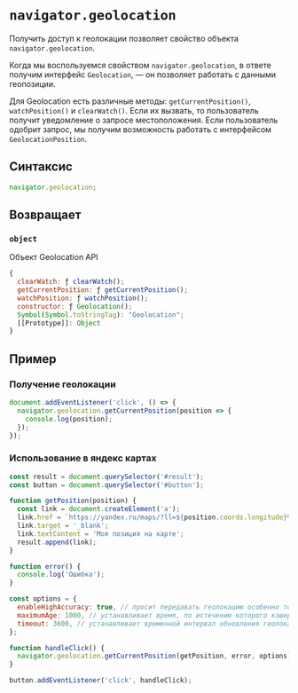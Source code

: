 # `navigator.geolocation`

Получить доступ к геолокации позволяет свойство объекта `navigator.geolocation`.

Когда мы воспользуемся свойством `navigator.geolocation`, в ответе получим интерфейс `Geolocation`, — он позволяет работать с данными геопозиции.

Для Geolocation есть различные методы: `getCurrentPosition()`, `watchPosition()` и `clearWatch()`. Если их вызвать, то пользователь получит уведомление о запросе местоположения. Если пользователь одобрит запрос, мы получим возможность работать с интерфейсом `GeolocationPosition`.

## Синтаксис

```js
navigator.geolocation;
```

## Возвращает

### `object`

Объект Geolocation API

```js
{
  clearWatch: ƒ clearWatch();
  getCurrentPosition: ƒ getCurrentPosition();
  watchPosition: ƒ watchPosition();
  constructor: ƒ Geolocation();
  Symbol(Symbol.toStringTag): "Geolocation";
  [[Prototype]]: Object
}
```

## Пример

### Получение геолокации

```js
document.addEventListener('click', () => {
  navigator.geolocation.getCurrentPosition(position => {
    console.log(position);
  });
});
```

### Использование в яндекс картах

```js
const result = document.querySelector('#result');
const button = document.querySelector('#button');

function getPosition(position) {
  const link = document.createElement('a');
  link.href = `https://yandex.ru/maps/?ll=${position.coords.longitude}%2C${position.coords.latitude}&z=11.6`;
  link.target = '_blank';
  link.textContent = 'Моя позиция на карте';
  result.append(link);
}

function error() {
  console.log('Ошибка');
}

const options = {
  enableHighAccuracy: true, // просит передавать геолокацию особенно точно, жертвуя энергией устройства и временем
  maximumAge: 1000, // устанавливает время, по истечению которого кэшированную геолокацию следует обновить
  timeout: 3600, // устанавливает временной интервал обновления геолокации
};

function handleClick() {
  navigator.geolocation.getCurrentPosition(getPosition, error, options);
}

button.addEventListener('click', handleClick);
```
